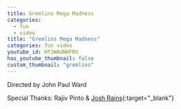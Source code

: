 ```yaml
---
title: Gremlins Mega Madness
categories:
  - fun
  - video
title: "Gremlins Mega Madness"
categories: fun video
youtube_id: Hf3WAdNHFRU
has_youtube_thumbnail: false
custom_thumbnail: "gremlins"
---
```


Directed by John Paul Ward

Special Thanks: Rajiv Pinto & [Josh Rains](https://joshuarains.com/){:target="\_blank"}

